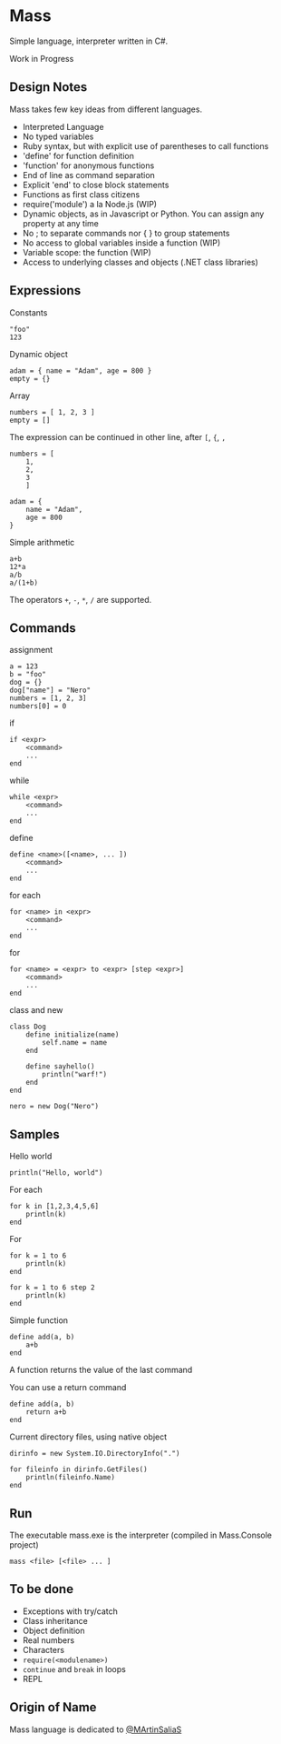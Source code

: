 # Mass

Simple language, interpreter written in C#.

Work in Progress

## Design Notes

Mass takes few key ideas from different languages.

- Interpreted Language
- No typed variables
- Ruby syntax, but with explicit use of parentheses to call functions
- 'define' for function definition
- 'function' for anonymous functions
- End of line as command separation
- Explicit 'end' to close block statements
- Functions as first class citizens
- require('module') a la Node.js (WIP)
- Dynamic objects, as in Javascript or Python. You can assign any property at any time
- No ; to separate commands nor { } to group statements
- No access to global variables inside a function (WIP)
- Variable scope: the function (WIP)
- Access to underlying classes and objects (.NET class libraries)

## Expressions

Constants
```
"foo"
123
```

Dynamic object
```
adam = { name = "Adam", age = 800 }
empty = {}
```

Array
```
numbers = [ 1, 2, 3 ]
empty = []
```

The expression can be continued in other line, after `[`, `{`, `,`
```
numbers = [ 
	1,
	2,
	3
	]
	
adam = {
	name = "Adam",
	age = 800
}
```

Simple arithmetic
```
a+b
12*a
a/b
a/(1+b)
```
The operators `+`, `-`, `*`, `/` are supported.

## Commands

assignment
```
a = 123
b = "foo"
dog = {}
dog["name"] = "Nero"
numbers = [1, 2, 3]
numbers[0] = 0
```

if
```
if <expr>
	<command>
	...
end
```

while
```
while <expr>
	<command>
	...
end
```

define
```
define <name>([<name>, ... ])
	<command>
	...
end
```

for each
```
for <name> in <expr>
	<command>
	...
end
```

for
```
for <name> = <expr> to <expr> [step <expr>]
	<command>
	...
end
```

class and new
```
class Dog
	define initialize(name)
		self.name = name
	end
	
	define sayhello()
		println("warf!")
	end
end

nero = new Dog("Nero")
```

## Samples

Hello world
```
println("Hello, world")
```

For each
```
for k in [1,2,3,4,5,6]
	println(k)
end
```

For
```
for k = 1 to 6
	println(k)
end

for k = 1 to 6 step 2
	println(k)
end
```

Simple function
```
define add(a, b)
	a+b
end
```
A function returns the value of the last command

You can use a return command
```
define add(a, b)
	return a+b
end
```

Current directory files, using native object
```
dirinfo = new System.IO.DirectoryInfo(".")

for fileinfo in dirinfo.GetFiles()
	println(fileinfo.Name)
end
```

## Run

The executable mass.exe is the interpreter (compiled in Mass.Console project)
```
mass <file> [<file> ... ]
```

## To be done

- Exceptions with try/catch
- Class inheritance
- Object definition
- Real numbers
- Characters
- `require(<modulename>)`
- `continue` and `break` in loops
- REPL

## Origin of Name

Mass language is dedicated to [@MArtinSaliaS](http://twitter.com/martinsalias)
